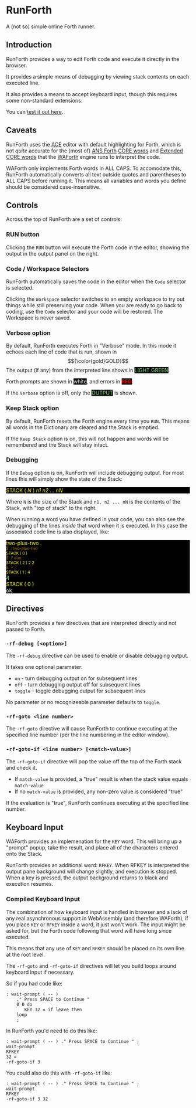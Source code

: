 # RunForth

A (not so) simple online Forth runner.

## Introduction

RunForth provides a way to edit Forth code and execute it directly in the browser.

It provides a simple means of debugging by viewing stack contents on each executed line.

It also provides a means to accept keyboard input, though this requires some non-standard extensions.

You can [test it out here](https://rlamorea.github.io/runforth/).

## Caveats

RunForth uses the [ACE]() editor with default highlighting for Forth, which is not _quite_ accurate 
for the (most of) [ANS Forth]() [CORE words]() and [Extended CORE words]() that the [WAForth]() engine runs to interpret the code.

WAForth only implements Forth words in ALL CAPS. To accomodate this, RunForth automatically converts all text outside quotes and parentheses to ALL CAPS before running it.
This means all variables and words you define should be considered case-insensitive.

## Controls

Across the top of RunForth are a set of controls:

### RUN button

Clicking the `RUN` button will execute the Forth code in the editor, showing the output in the output panel on the right.

### Code / Workspace Selectors

RunForth automatically saves the code in the editor when the `Code` selector is selected.

Clicking the `Workspace` selector switches to an empty workspace to try out things while still preserving your code. When you are ready to go back to coding, use the `Code` selector and your code will be restored. The Workspace is never saved.

### Verbose option

By default, RunForth executes Forth in "Verbose" mode. In this mode it echoes each 
line of code that is run, shown in $${\color{gold}GOLD}$$
The output (if any) from the interpreted line shows in <span style="display: inline-block; color:lightgreen; background: black;">LIGHT GREEN</span>.

Forth prompts are shown in <span style="display: inline-block; color:white; background: black;">white</span>, 
and errors in <span style="display: inline-block; color: red; font-weight: bold; background:black;">RED</span>.

If the `Verbose` option is off, only the <span style="display: inline-block; color:lightgreen; background: black;">OUTPUT</span> is shown.

### Keep Stack option

By default, RunForth resets the Forth engine every time you `RUN`. This means all words in the Dictionary are cleared and the Stack is emptied.

If the `Keep Stack` option is on, this will not happen and words will be remembered and the Stack will stay intact.

### Debugging

If the `Debug` option is on, RunForth will include debugging output. For most lines this will simply show the state of the Stack:

<div style="margin: 5en 0; background:black; color: yellow">STACK ( <i>N</i> ) <i>n1</i> <i>n2</i> ... <i>nN</i> </div>

Where `N` is the size of the Stack and `n1, n2 ... nN` is the contents of the Stack, with "top of stack" to the right.

When running a word you have defined in your code, you can also see the debugging of the lines _inside_ that word when it is executed. In this case the associated code line is also displayed, like:

<div style="margin: 5en 0; background:black; color: yellow">
two-plus-two .<br/>
<span style="color: darkgoldenrod; font-style: italic; font-size: 8pt;">5: : two-plus-two</span><br/>
<span style="color: yellow; font-size: 8pt;">STACK ( 0 )</span><br/>
<span style="color: darkgoldenrod; font-style: italic; font-size: 8pt;">5: 2 dup</span><br/>
<span style="color: yellow; font-size: 8pt;">STACK ( 2 ) 2 2</span><br/>
<span style="color: darkgoldenrod; font-style: italic; font-size: 8pt;">5: + ;</span><br/>
<span style="color: yellow; font-size: 8pt;">STACK ( 1 ) 4</span><br/>
<span style="color: lightgreen">4</span><br/>
<span style="color: yellow">STACK ( 0 )</span><br/>
<span style="color: white">ok</span></div>

## Directives

RunForth provides a few directives that are interpreted directly and not passed to Forth.

### `-rf-debug [<option>]`

The `-rf-debug` directive can be used to enable or disable debugging output.

It takes one optional parameter:

 - `on` - turn debugging output on for subsequent lines
 - `off` - turn debugging output off for subsequent lines
 - `toggle` - toggle debugging output for subsequent lines

No parameter or no recognizeable parameter defaults to `toggle`.

### `-rf-goto <line number>`

The `-rf-goto` directive will cause RunForth to continue executing at the specified line number (per the line numbering in the editor window).

### `-rf-goto-if <line number> [<match-value>]`

The `-rf-goto-if` directive will pop the value off the top of the Forth stack and check it.

 - If `match-value` is provided, a "true" result is when the stack value equals `match-value`
 - If no `match-value` is provided, any non-zero value is considered "true"

If the evaluation is "true", RunForth continues executing at the specified line number.

## Keyboard Input

WAForth provides an implemenation for the `KEY` word. This will bring up a "prompt" popup, take the result, and place all of the characters entered onto the Stack.

RunForth provides an additional word: `RFKEY`. When RFKEY is interpreted the output pane background will change slightly, and execution is stopped. When a key is pressed, the output background returns to black and execution resumes.

### Compiled Keyboard Input

The combination of how keyboard input is handled in browser and a lack of any real asynchronous support in WebAssembly (and therefore WAForth), if you place `KEY` or `RFKEY` inside a word, it just won't work. The input might be asked for, but the Forth code following that word will have long since executed.

This means that any use of `KEY` and `RFKEY` should be placed on its own line at the root level.

The `-rf-goto` and `-rf-goto-if` directives will let you build loops around keyboard input if necessary.

So if you had code like:

```forth
: wait-prompt ( -- )
    ." Press SPACE to Continue "
    0 0 do
       KEY 32 = if leave then
    loop
    ;
```

In RunForth you'd need to do this like:

```forth
: wait-prompt ( -- ) ." Press SPACE to Continue " ;
wait-prompt
RFKEY
32 =
-rf-goto-if 3
```

You could also do this with `-rf-goto-if` like:

```forth
: wait-prompt ( -- ) ." Press SPACE to Continue " ;
wait-prompt
RFKEY
-rf-goto-if 3 32
```

